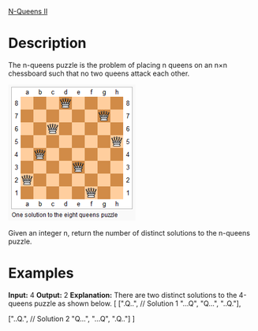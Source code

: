 [N-Queens II](https://leetcode.com/problems/n-queens-ii/)

# Description
The n-queens puzzle is the problem of placing n queens on an n×n chessboard such that no two queens attack each other.

![n-queens-picture](../51.N-Queens/n-queens.png)

Given an integer n, return the number of distinct solutions to the n-queens puzzle.

# Examples

**Input:** 4
**Output:** 2
**Explanation:** There are two distinct solutions to the 4-queens puzzle as shown below.
[
 [".Q..",  // Solution 1
  "...Q",
  "Q...",
  "..Q."],

 ["..Q.",  // Solution 2
  "Q...",
  "...Q",
  ".Q.."]
]
